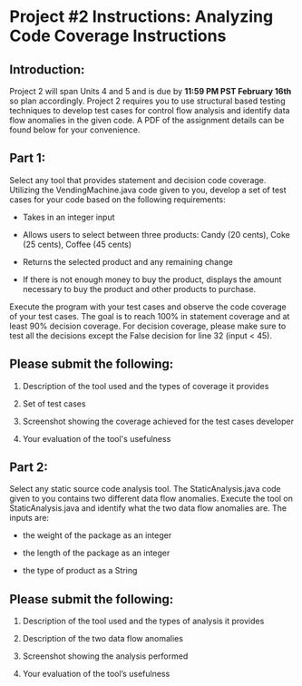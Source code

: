 # Project #2 Instructions: Analyzing Code Coverage Instructions

## **Introduction:**

Project 2 will span Units 4 and 5 and is due by **11:59 PM PST February 16th** so plan accordingly. Project 2 requires you to use structural based testing techniques to develop test cases for control flow analysis and identify data flow anomalies in the given code. A PDF of the assignment details can be found below for your convenience.

## **Part 1:**

Select any tool that provides statement and decision code coverage. Utilizing the VendingMachine.java code given to you, develop a set of test cases for your code based on the following requirements:

-   Takes in an integer input

-   Allows users to select between three products: Candy (20 cents), Coke (25 cents), Coffee (45 cents)

-   Returns the selected product and any remaining change

-   If there is not enough money to buy the product, displays the amount necessary to buy the product and other products to purchase.


Execute the program with your test cases and observe the code coverage of your test cases. The goal is to reach 100% in statement coverage and at least 90% decision coverage. For decision coverage, please make sure to test all the decisions except the False decision for line 32 (input < 45).

## **Please submit the following:**

1.  Description of the tool used and the types of coverage it provides

2.  Set of test cases

3.  Screenshot showing the coverage achieved for the test cases developer

4.  Your evaluation of the tool's usefulness


## **Part 2:**

Select any static source code analysis tool. The StaticAnalysis.java code given to you contains two different data flow anomalies. Execute the tool on StaticAnalysis.java and identify what the two data flow anomalies are. The inputs are:

-   the weight of the package as an integer

-   the length of the package as an integer

-   the type of product as a String


## **Please submit the following:**

1.  Description of the tool used and the types of analysis it provides

2.  Description of the two data flow anomalies

3.  Screenshot showing the analysis performed

4.  Your evaluation of the tool’s usefulness